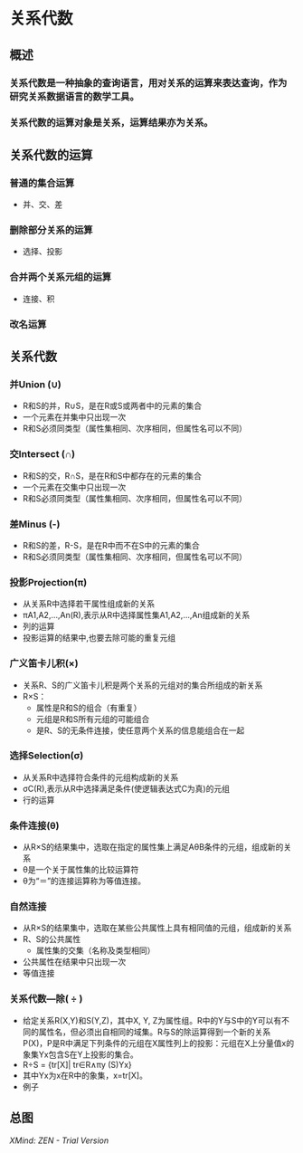 # 关系代数
## 概述
### 关系代数是一种抽象的查询语言，用对关系的运算来表达查询，作为研究关系数据语言的数学工具。
### 关系代数的运算对象是关系，运算结果亦为关系。 
## 关系代数的运算
### 普通的集合运算
* 并、交、差
### 删除部分关系的运算
* 选择、投影
### 合并两个关系元组的运算
* 连接、积
### 改名运算
## 关系代数
### 并Union (∪)
* R和S的并，R∪S，是在R或S或两者中的元素的集合
* 一个元素在并集中只出现一次
* R和S必须同类型（属性集相同、次序相同，但属性名可以不同）
### 交Intersect (∩)
* R和S的交，R∩S，是在R和S中都存在的元素的集合
* 一个元素在交集中只出现一次
* R和S必须同类型（属性集相同、次序相同，但属性名可以不同）
### 差Minus (-)
* R和S的差，R-S，是在R中而不在S中的元素的集合
* R和S必须同类型（属性集相同、次序相同，但属性名可以不同）
### 投影Projection(π)
* 从关系R中选择若干属性组成新的关系
* πA1,A2,…,An(R),表示从R中选择属性集A1,A2,…,An组成新的关系
* 列的运算
* 投影运算的结果中,也要去除可能的重复元组
### 广义笛卡儿积(×)
* 关系R、S的广义笛卡儿积是两个关系的元组对的集合所组成的新关系
* R×S：
    * 属性是R和S的组合（有重复）
    * 元组是R和S所有元组的可能组合
    * 是R、S的无条件连接，使任意两个关系的信息能组合在一起
### 选择Selection(σ)
* 从关系R中选择符合条件的元组构成新的关系
* σC(R),表示从R中选择满足条件(使逻辑表达式C为真)的元组
* 行的运算
### 条件连接(θ)
* 从R×S的结果集中，选取在指定的属性集上满足AθB条件的元组，组成新的关系
* θ是一个关于属性集的比较运算符
* θ为“＝”的连接运算称为等值连接。
### 自然连接
* 从R×S的结果集中，选取在某些公共属性上具有相同值的元组，组成新的关系
* R、S的公共属性
    * 属性集的交集（名称及类型相同）
* 公共属性在结果中只出现一次
* 等值连接
### 关系代数—除( ÷ )
* 给定关系R(X,Y)和S(Y,Z)，其中X, Y, Z为属性组。R中的Y与S中的Y可以有不同的属性名，但必须出自相同的域集。R与S的除运算得到一个新的关系P(X)，P是R中满足下列条件的元组在X属性列上的投影：元组在X上分量值x的象集Yx包含S在Y上投影的集合。
*  R÷S = {tr[X]| tr∈R∧πy       (S)Yx} 
* 其中Yx为x在R中的象集，x=tr[X]。 
* 例子
## 总图
*XMind: ZEN - Trial Version*